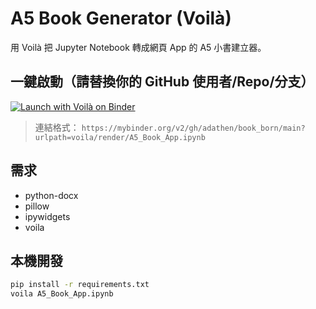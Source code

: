 # A5 Book Generator (Voilà)

用 Voilà 把 Jupyter Notebook 轉成網頁 App 的 A5 小書建立器。

## 一鍵啟動（請替換你的 GitHub 使用者/Repo/分支）
[![Launch with Voilà on Binder](https://mybinder.org/badge_logo.svg)](https://mybinder.org/v2/gh/adathen/book_born/main?urlpath=voila/render/A5_Book_App.ipynb)

> 連結格式：
> `https://mybinder.org/v2/gh/adathen/book_born/main?urlpath=voila/render/A5_Book_App.ipynb`

## 需求
- python-docx
- pillow
- ipywidgets
- voila

## 本機開發
```bash
pip install -r requirements.txt
voila A5_Book_App.ipynb
```
